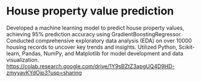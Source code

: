 # House property value prediction

Developed a machine learning model to predict
house property values, achieving 95% prediction
accuracy using GradientBoostingRegressor.
Conducted comprehensive exploratory data
analysis (EDA) on over 10000 housing records to
uncover key trends and insights.
Utilized Python, Scikit-learn, Pandas, NumPy,
and Matplotlib for model development and data
visualization.
https://colab.research.google.com/drive/1Y9sBZtZ3apgUQ4D9HD-zmyyavKYdOjp3?usp=sharing
